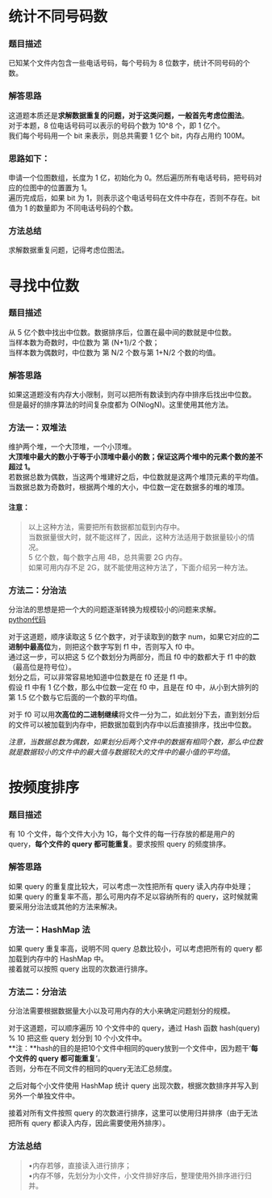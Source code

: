 # 统计不同号码数
### 题目描述
已知某个文件内包含一些电话号码，每个号码为 8 位数字，统计不同号码的个数。

### 解答思路
这道题本质还是**求解数据重复的问题，对于这类问题，一般首先考虑位图法**。  
对于本题，8 位电话号码可以表示的号码个数为 10^8 个，即 1 亿个。  
我们每个号码用一个 bit 来表示，则总共需要 1 亿个 bit，内存占用约 100M。

### 思路如下：
申请一个位图数组，长度为 1 亿，初始化为 0。然后遍历所有电话号码，把号码对应的位图中的位置置为 1。  
遍历完成后，如果 bit 为 1，则表示这个电话号码在文件中存在，否则不存在。bit 值为 1 的数量即为 不同电话号码的个数。
### 方法总结
求解数据重复问题，记得考虑位图法。

# 寻找中位数
### 题目描述
从 5 亿个数中找出中位数。数据排序后，位置在最中间的数就是中位数。  
当样本数为奇数时，中位数为 第 (N+1)/2 个数；  
当样本数为偶数时，中位数为 第 N/2 个数与第 1+N/2 个数的均值。
### 解答思路
如果这道题没有内存大小限制，则可以把所有数读到内存中排序后找出中位数。  
但是最好的排序算法的时间复杂度都为 O(NlogN)。这里使用其他方法。

### 方法一：双堆法
维护两个堆，一个大顶堆，一个小顶堆。  
**大顶堆中最大的数小于等于小顶堆中最小的数；保证这两个堆中的元素个数的差不超过 1。**  
若数据总数为偶数，当这两个堆建好之后，中位数就是这两个堆顶元素的平均值。  
当数据总数为奇数时，根据两个堆的大小，中位数一定在数据多的堆的堆顶。
#### 注意：
> 以上这种方法，需要把所有数据都加载到内存中。  
当数据量很大时，就不能这样了，因此，这种方法适用于数据量较小的情况。  
5 亿个数，每个数字占用 4B，总共需要 2G 内存。  
如果可用内存不足 2G，就不能使用这种方法了，下面介绍另一种方法。

### 方法二：分治法
分治法的思想是把一个大的问题逐渐转换为规模较小的问题来求解。  
[python代码](https://leetcode-cn.com/problems/find-median-from-data-stream/solution/you-xian-dui-lie-python-dai-ma-java-dai-ma-by-liwe/#comment)

对于这道题，顺序读取这 5 亿个数字，对于读取到的数字 num，如果它对应的**二进制中最高位**为，则把这个数字写到 f1 中，否则写入 f0 中。  
通过这一步，可以把这 5 亿个数划分为两部分，而且 f0 中的数都大于 f1 中的数（最高位是符号位）。  
划分之后，可以非常容易地知道中位数是在 f0 还是 f1 中。  
假设 f1 中有 1 亿个数，那么中位数一定在 f0 中，且是在 f0 中，从小到大排列的第 1.5 亿个数与它后面的一个数的平均值。  

对于 f0 可以用**次高位的二进制继续**将文件一分为二，如此划分下去，直到划分后的文件可以被加载到内存中，把数据加载到内存中以后直接排序，找出中位数。

*注意，当数据总数为偶数，如果划分后两个文件中的数据有相同个数，那么中位数就是数据较小的文件中的最大值与数据较大的文件中的最小值的平均值*。

# 按频度排序
### 题目描述
有 10 个文件，每个文件大小为 1G，每个文件的每一行存放的都是用户的 query，**每个文件的 query 都可能重复**。要求按照 query 的频度排序。
### 解答思路
如果 query 的重复度比较大，可以考虑一次性把所有 query 读入内存中处理；  
如果 query 的重复率不高，那么可用内存不足以容纳所有的 query，这时候就需要采用分治法或其他的方法来解决。
### 方法一：HashMap 法
如果 query 重复率高，说明不同 query 总数比较小，可以考虑把所有的 query 都加载到内存中的 HashMap 中。  
接着就可以按照 query 出现的次数进行排序。
### 方法二：分治法
分治法需要根据数据量大小以及可用内存的大小来确定问题划分的规模。  

对于这道题，可以顺序遍历 10 个文件中的 query，通过 Hash 函数 hash(query) % 10 把这些 query 划分到 10 个小文件中。   
**注：**hash的目的是把10个文件中相同的query放到一个文件中，因为题干‘**每个文件的 query 都可能重复**’。  
否则，分布在不同文件的相同的query无法汇总频度。

之后对每个小文件使用 HashMap 统计 query 出现次数，根据次数排序并写入到另外一个单独文件中。

接着对所有文件按照 query 的次数进行排序，这里可以使用归并排序（由于无法把所有 query 都读入内存，因此需要使用外排序）。
### 方法总结
> •内存若够，直接读入进行排序；  
•内存不够，先划分为小文件，小文件排好序后，整理使用外排序进行归并。
